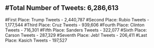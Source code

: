 #Total Number of Tweets: 6,286,613 
---
#First Place: Trump Tweets - 2,440,787
#Second Place: Rubio Tweets - 1,177,544
#Third Place: Cruz Tweets - 939,606
#Fourth Place: Clinton Tweets - 716,301
#Fifth Place: Sanders Tweets - 322,077
#Sixth Place: Carson Tweets - 287,329
#Seventh Place: Jeb! Tweets - 206,411
#Last Place: Kasich Tweets - 197,527
